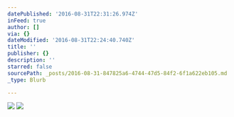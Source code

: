 ```yaml
---
datePublished: '2016-08-31T22:31:26.974Z'
inFeed: true
author: []
via: {}
dateModified: '2016-08-31T22:24:40.740Z'
title: ''
publisher: {}
description: ''
starred: false
sourcePath: _posts/2016-08-31-847825a6-4744-47d5-84f2-6f1a622eb105.md
_type: Blurb

---
```

![](https://the-grid-user-content.s3-us-west-2.amazonaws.com/a9144606-652f-4af0-8964-6c644a3bd475.jpg)
![](https://the-grid-user-content.s3-us-west-2.amazonaws.com/a983cede-dec7-46de-aa36-56b4852fd6e1.jpg)